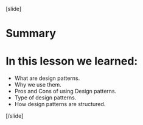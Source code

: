 [slide]

# Summary


# In this lesson we learned:

- What are design patterns.
- Why we use them.
- Pros and Cons of using Design patterns.
- Type of design patterns.
- How design patterns are structured.


[/slide]
